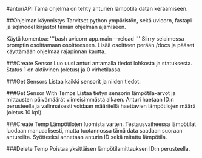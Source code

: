 #anturiAPI
Tämä ohjelma on tehty anturien lämpötila datan keräämiseen.

##Ohjelman käynnistys
Tarvitset python ympäristön, sekä uvicorn, fastapi ja sqlmodel kirjastot tämän ohjelman ajamiseen.

Käytä komentoa:
'''bash
uvicorn app.main --reload
'''
Siirry selaimessa promptin osoittamaan osoitteeseen. Lisää osoitteen perään /docs ja pääset käyttämään ohjelmaa rajapinnan kautta.

###Create Sensor
Luo uusi anturi antamalla tiedot lohkosta ja statuksesta. Status 1 on aktiivinen (oletus) ja 0 virhetilassa.

###Get Sensors
Listaa kaikki sensorit ja niiden tiedot.

###Get Sensor With Temps
Listaa tietyn sensorin lämpötila-arvot ja mittausten päivämäärät viimeisimmästä alkaen. Anturi haetaan ID:n perusteella ja valinnaisesti voidaan määritellä haettavien lämpötilojen määrä (oletus 10 kpl).

###Create Temp
Lämpötilojen luomista varten. Testausvaiheessa lämpötilat luodaan manuaalisesti, mutta tuotannossa tämä data saadaan suoraan antureilta. Syötteeksi annetaan anturin ID sekä mitattu lämpötila.

###Delete Temp
Poistaa yksittäisen lämpötilamittauksen ID:n perusteella.

